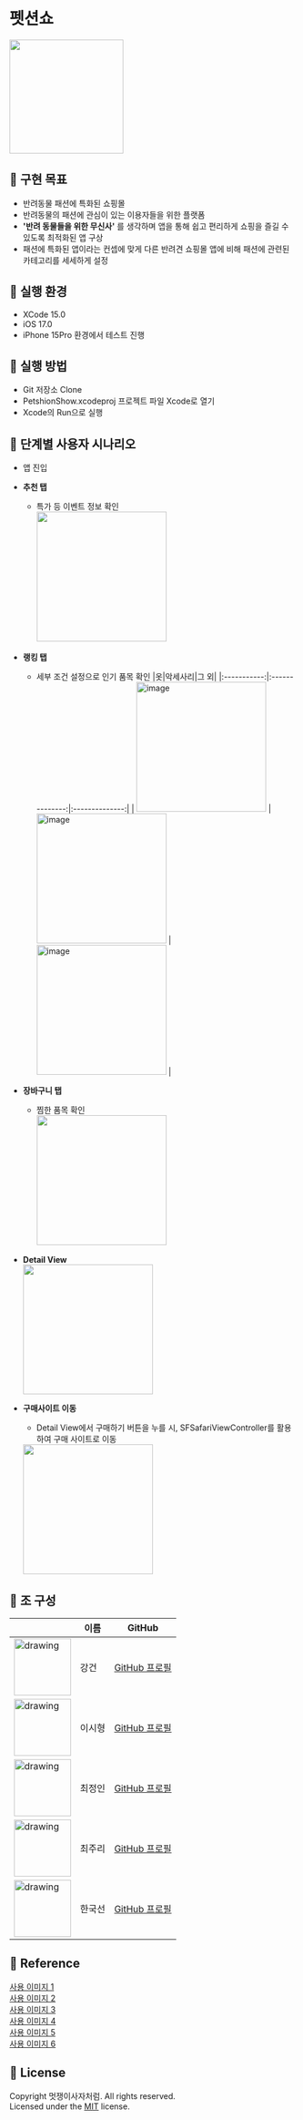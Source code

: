 # 펫션쇼 

<img src="https://github.com/APP-iOS4/UIKit-Prototype-LAB3/assets/37467592/61b52db1-3778-4d96-9ef4-614e76f73c23"  width="200" height="200"/>


## 🐾 구현 목표 
- 반려동물 패션에 특화된 쇼핑몰
- 반려동물의 패션에 관심이 있는 이용자들을 위한 플랫폼 
- **'반려 동물들을 위한 무신사'** 를 생각하며 앱을 통해 쉽고 편리하게 쇼핑을 즐길 수 있도록 최적화된 앱 구상
- 패션에 특화된 앱이라는 컨셉에 맞게 다른 반려견 쇼핑몰 앱에 비해 패션에 관련된 카테고리를 세세하게 설정



## 🐾 실행 환경
- XCode 15.0
- iOS 17.0
- iPhone 15Pro 환경에서 테스트 진행

## 🐾 실행 방법
- Git 저장소 Clone
- PetshionShow.xcodeproj 프로젝트 파일 Xcode로 열기
- Xcode의 Run으로 실행


## 🐾 단계별 사용자 시나리오
- 앱 진입
- **추천 탭**
  - 특가 등 이벤트 정보 확인     
    <img src="https://github.com/APP-iOS4/UIKit-Prototype-LAB3/assets/37467592/9ea110ec-a4e0-43b2-8771-59990e3d7258"  width="228"/>


- **랭킹 탭**
  - 세부 조건 설정으로 인기 품목 확인
    |옷|악세사리|그 외|
    |:-----------:|:--------------:|:--------------:|
    | <img width="228" alt="image" src="https://github.com/APP-iOS4/UIKit-Prototype-LAB3/assets/37467592/812dfec4-6cd5-4315-b6bc-7ebe2efcd148"> | <img width="228" alt="image" src="https://github.com/APP-iOS4/UIKit-Prototype-LAB3/assets/37467592/181372f6-6a21-42a2-a321-bd39fb151c5c"> | <img width="228" alt="image" src="https://github.com/APP-iOS4/UIKit-Prototype-LAB3/assets/37467592/54291897-7b90-458a-9eb4-66291623d34c"> |


    
- **장바구니 탭**    
  - 찜한 품목 확인    
    <img src="https://github.com/APP-iOS4/UIKit-Prototype-LAB3/assets/37467592/a79ed8bb-862b-45ed-88af-de3901b3a75a"  width="228"/>

- **Detail View**    
  <img src="https://github.com/APP-iOS4/UIKit-Prototype-LAB3/assets/37467592/8e430843-6a78-4646-ba61-566f646df224"  width="228"/>

- **구매사이트 이동**
  - Detail View에서 구매하기 버튼을 누를 시, SFSafariViewController를 활용하여 구매 사이트로 이동         
  <img src="https://github.com/APP-iOS4/UIKit-Prototype-LAB3/assets/37467592/33343c38-9fde-4994-8740-e101141923be"  width="228"/>


## 🐾 조 구성

|          | 이름   | GitHub      | 
| -------- | ----- | ----------- |
| <img src="https://avatars.githubusercontent.com/u/141600830?v=4" alt="drawing" width="100"/> | 강건 | [GitHub 프로필](https://github.com/kangsworkspace)   | 
| <img src="https://avatars.githubusercontent.com/u/94823065?v=4" alt="drawing" width="100"/> | 이시형 | [GitHub 프로필](https://github.com/poetic-form) | 
| <img src="https://avatars.githubusercontent.com/u/37467592?v=4" alt="drawing" width="100"/> | 최정인 | [GitHub 프로필](https://github.com/choijungp)   |
| <img src="https://avatars.githubusercontent.com/u/80569323?v=4" alt="drawing" width="100"/> | 최주리 | [GitHub 프로필](https://github.com/juri123123)  |
| <img src="https://avatars.githubusercontent.com/u/104252650?v=4" alt="drawing" width="100"/> | 한국선 | [GitHub 프로필](https://github.com/banhada)   | 

## 🐾 Reference
[사용 이미지 1](https://www.musinsa.com/app/goods/1973921)    
[사용 이미지 2](https://www.musinsa.com/app/goods/2194205)    
[사용 이미지 3](https://www.musinsa.com/app/goods/1728585)     
[사용 이미지 4](https://www.musinsa.com/app/goods/3719882?loc=goods_rank)    
[사용 이미지 5](https://www.musinsa.com/app/goods/3767715?loc=goods_rank)    
[사용 이미지 6](https://www.musinsa.com/app/goods/2252149)    

## 🐾 License 
Copyright 멋쟁이사자처럼. All rights reserved.      
Licensed under the [MIT](https://github.com/APP-iOS4/UIKit-Prototype-LAB3/blob/main/LICENSE) license.


